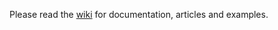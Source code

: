 Please read the [wiki](https://github.com/Fliew/Supercell/wiki) for documentation, articles and examples.